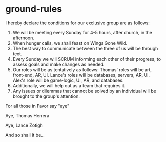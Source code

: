 # ground-rules

I hereby declare the conditions for our exclusive group are as follows:

1.  We will be meeting every Sunday for 4-5 hours, after church, in the afternoon.
2. When hunger calls, we shall feast on Wings Gone Wild.
3. The best way to communicate between the three of us will be through text.
4. Every Sunday we will SCRUM informing each other of their progress, to assess goals and make changes as needed.
5. Our roles will be as tentatively as follows: Thomas' roles will be art, front-end, AR, UI. Lance's roles will be databases, servers, AR, UI. Alex's role will be game-logic, UI, AR, and databases.
6. Additionally, we will help out as a team that requires it.
7. Any issues or dilemmas that cannot be solved by an individual will be brought to the group's attention.

For all those in Favor say "aye"

Aye, Thomas Herrera

Aye, Lance Zotigh

And so shall it be...
